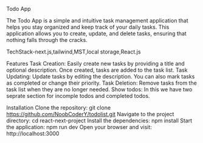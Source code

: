   Todo App

  The Todo App is a simple and intuitive task management application that helps you stay organized and keep track of your daily tasks. This application allows you to create, update, and delete tasks, ensuring that nothing falls through the cracks.

TechStack-next.js,tailwind,MST,local storage,React.js

Features
Task Creation: Easily create new tasks by providing a title and optional description. Once created, tasks are added to the task list.
Task Updating: Update tasks by editing the  description. You can also mark tasks as completed or change their priority.
Task Deletion: Remove tasks from the task list when they are no longer needed.
Show todos: In this we have two seprate section for incomple todos and completed todos.


Installation
Clone the repository: git clone https://github.com/NoobCoderY/todolist.git
Navigate to the project directory: cd react-next-project
Install the dependencies: npm install
Start the application: npm run dev
Open your browser and visit: http://localhost:3000
